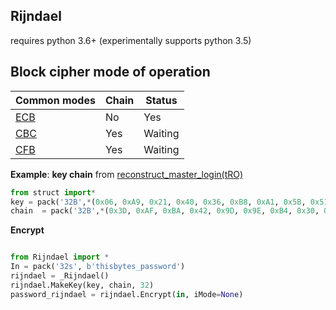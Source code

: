 ## Rijndael
requires python 3.6+ (experimentally supports python 3.5)

## Block cipher mode of operation
| Common modes | Chain | Status |
| --- | --- | --- |
| [ECB](https://en.wikipedia.org/wiki/Block_cipher_mode_of_operation#Electronic_codebook_(ECB)) | No | Yes |
| [CBC](https://en.wikipedia.org/wiki/Block_cipher_mode_of_operation#Cipher_block_chaining_(CBC))| Yes | Waiting |
| [CFB ](https://en.wikipedia.org/wiki/Block_cipher_mode_of_operation#Cipher_feedback_(CFB))| Yes | Waiting |

**Example**: **key chain**  from [reconstruct_master_login(tRO)](https://github.com/OpenKore/openkore/blob/0d835885b9aaed5a3041be731ba2c6c0c4b624ff/src/Network/Send/tRO.pm#L85)
```py
from struct import*
key = pack('32B',*(0x06, 0xA9, 0x21, 0x40, 0x36, 0xB8, 0xA1, 0x5B, 0x51, 0x2E, 0x03, 0xD5, 0x34, 0x12, 0x00, 0x06, 0x06, 0xA9, 0x21, 0x40, 0x36, 0xB8, 0xA1, 0x5B, 0x51, 0x2E, 0x03, 0xD5, 0x34, 0x12, 0x00, 0x06))
chain  = pack('32B',*(0x3D, 0xAF, 0xBA, 0x42, 0x9D, 0x9E, 0xB4, 0x30, 0xB4, 0x22, 0xDA, 0x80, 0x2C, 0x9F, 0xAC, 0x41, 0x3D, 0xAF, 0xBA, 0x42, 0x9D, 0x9E, 0xB4, 0x30, 0xB4, 0x22, 0xDA, 0x80, 0x2C, 0x9F, 0xAC, 0x41))

```


**Encrypt**
```py

from Rijndael import *
In = pack('32s', b'thisbytes_password')
rijndael = _Rijndael()
rijndael.MakeKey(key, chain, 32)
password_rijndael = rijndael.Encrypt(in, iMode=None)
```
